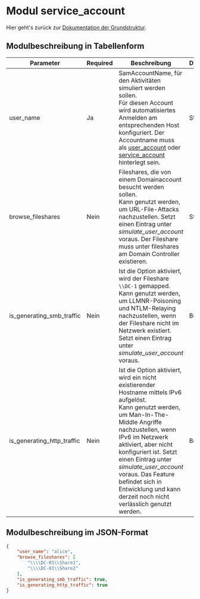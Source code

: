 # Modul service_account

Hier geht's zurück zur [Dokumentation der Grundstruktur](./cfg_root.md).

## Modulbeschreibung in Tabellenform

|Parameter           |Required|Beschreibung                               |Datentyp             |Beispiel                 |
|--------------------|--------|-------------------------------------------|---------------------|-------------------------|
|user_name    |Ja      |SamAccountName, für den Aktivitäten simuliert werden sollen.<br>Für diesen Account wird automatisiertes Anmelden am entsprechenden Host konfiguriert. Der Accountname muss als [user_account](./cfg_user_account.md) oder [service_account](./cfg_service_account.md) hinterlegt sein.|String               |`"alice"`                |
|browse_fileshares   |Nein    |Fileshares, die von einem Domainaccount besucht werden sollen.<br>Kann genutzt werden, um URL-File-Attacks nachzustellen. Setzt einen Eintrag unter *simulate_user_account* voraus. Der Fileshare muss unter fileshares am Domain Controller existieren.|String[]             |`"\\\\DC-01\\Share1", "\\\\DC-01\\Share2"`      |
|is_generating_smb_traffic|Nein    |Ist die Option aktiviert, wird der Fileshare `\\DC-1` gemapped.<br>Kann genutzt werden, um LLMNR-Poisoning und NTLM-Relaying nachzustellen, wenn der Fileshare nicht im Netzwerk existiert. Setzt einen Eintrag unter *simulate_user_account* voraus.|Boolean              |`true`/`false`               |
|is_generating_http_traffic|Nein    |Ist die Option aktiviert, wird ein nicht existierender Hostname mittels IPv6 aufgelöst.<br>Kann genutzt werden, um Man-In-The-Middle Angriffe nachzustellen, wenn IPv6 im Netzwerk aktiviert, aber nicht konfiguriert ist. Setzt einen Eintrag unter *simulate_user_account* voraus. Das Feature befindet sich in Entwicklung und kann derzeit noch nicht verlässlich genutzt werden.|Boolean              |`true`/`false`               |

## Modulbeschreibung im JSON-Format

```json
{
    "user_name": "alice",
    "browse_fileshares": [
        "\\\\DC-01\\Share1",
        "\\\\DC-01\\Share2"
    ],
    "is_generating_smb_traffic": true,
    "is_generating_http_traffic": true
}
```
